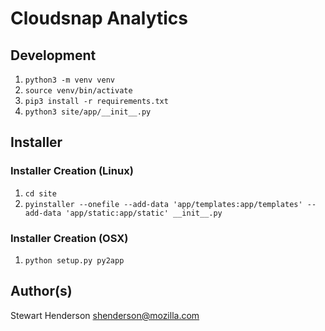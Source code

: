 # Cloudsnap Analytics

## Development

1. `python3 -m venv venv`
2. `source venv/bin/activate`
3. `pip3 install -r requirements.txt`
4. `python3 site/app/__init__.py`

## Installer

### Installer Creation (Linux)

1. `cd site`
2. `pyinstaller --onefile --add-data 'app/templates:app/templates' --add-data 'app/static:app/static' __init__.py`

### Installer Creation (OSX)

1. `python setup.py py2app`

## Author(s)

Stewart Henderson <shenderson@mozilla.com>
